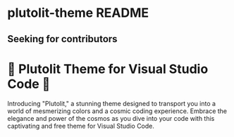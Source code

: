 # plutolit-theme README

## Seeking for contributors
# 🌌 Plutolit Theme for Visual Studio Code 🌠

Introducing "Plutolit," a stunning theme designed to transport you into a world of mesmerizing colors and a cosmic coding experience. Embrace the elegance and power of the cosmos as you dive into your code with this captivating and free theme for Visual Studio Code.


